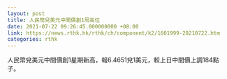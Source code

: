 ```yaml
---
layout: post
title: 人民幣兌美元中間價創1周高位
date: 2021-07-22 09:26:45.000000000 +08:00
link: https://news.rthk.hk/rthk/ch/component/k2/1601999-20210722.htm
categories: rthk
---
```


人民幣兌美元中間價創1星期新高，報6.4651兌1美元，較上日中間價上調184點子。
